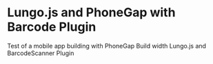 Lungo.js and PhoneGap with Barcode Plugin
===========

Test of a mobile app building with PhoneGap Build width Lungo.js and BarcodeScanner Plugin